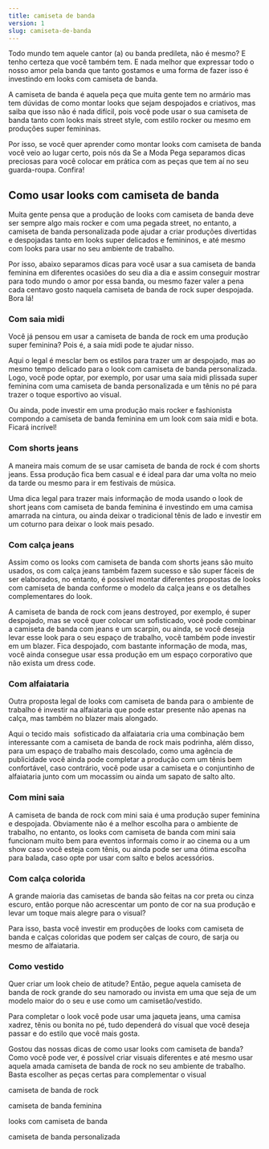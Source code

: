 ```yaml
---
title: camiseta de banda
version: 1
slug: camiseta-de-banda
---
```

Todo mundo tem aquele cantor (a) ou banda predileta, não é mesmo? E tenho certeza que você também tem. E nada melhor que expressar todo o nosso amor pela banda que tanto gostamos e uma forma de fazer isso é investindo em looks com camiseta de banda.

A camiseta de banda é aquela peça que muita gente tem no armário mas tem dúvidas de como montar looks que sejam despojados e criativos, mas saiba que isso não é nada difícil, pois você pode usar o sua camiseta de banda tanto com looks mais street style, com estilo rocker ou mesmo em produções super femininas.

Por isso, se você quer aprender como montar looks com camiseta de banda você veio ao lugar certo, pois nós da Se a Moda Pega separamos dicas preciosas para você colocar em prática com as peças que tem aí no seu guarda-roupa. Confira!

## Como usar looks com camiseta de banda

Muita gente pensa que a produção de looks com camiseta de banda deve ser sempre algo mais rocker e com uma pegada street, no entanto, a camiseta de banda personalizada pode ajudar a criar produções divertidas e despojadas tanto em looks super delicados e femininos, e até mesmo com looks para usar no seu ambiente de trabalho.

Por isso, abaixo separamos dicas para você usar a sua camiseta de banda feminina em diferentes ocasiões do seu dia a dia e assim conseguir mostrar para todo mundo o amor por essa banda, ou mesmo fazer valer a pena cada centavo gosto naquela camiseta de banda de rock super despojada. Bora lá!

### Com saia midi

Você já pensou em usar a camiseta de banda de rock em uma produção super feminina? Pois é, a saia midi pode te ajudar nisso.

Aqui o legal é mesclar bem os estilos para trazer um ar despojado, mas ao mesmo tempo delicado para o look com camiseta de banda personalizada. Logo, você pode optar, por exemplo, por usar uma saia midi plissada super feminina com uma camiseta de banda personalizada e um tênis no pé para trazer o toque esportivo ao visual.

Ou ainda, pode investir em uma produção mais rocker e fashionista compondo a camiseta de banda feminina em um look com saia midi e bota. Ficará incrível!

### Com shorts jeans

A maneira mais comum de se usar camiseta de banda de rock é com shorts jeans. Essa produção fica bem casual e é ideal para dar uma volta no meio da tarde ou mesmo para ir em festivais de música.

Uma dica legal para trazer mais informação de moda usando o look de short jeans com camiseta de banda feminina é investindo em uma camisa amarrada na cintura, ou ainda deixar o tradicional tênis de lado e investir em um coturno para deixar o look mais pesado.

### Com calça jeans

Assim como os looks com camiseta de banda com shorts jeans são muito usados, os com calça jeans também fazem sucesso e são super fáceis de ser elaborados, no entanto, é possível montar diferentes propostas de looks com camiseta de banda conforme o modelo da calça jeans e os detalhes complementares do look.

A camiseta de banda de rock com jeans destroyed, por exemplo, é super despojado, mas se você quer colocar um sofisticado, você pode combinar a camiseta de banda com jeans e um scarpin, ou ainda, se você deseja levar esse look para o seu espaço de trabalho, você também pode investir em um blazer. Fica despojado, com bastante informação de moda, mas, você ainda consegue usar essa produção em um espaço corporativo que não exista um dress code.

### Com alfaiataria

Outra proposta legal de looks com camiseta de banda para o ambiente de trabalho é investir na alfaiataria que pode estar presente não apenas na calça, mas também no blazer mais alongado.

Aqui o tecido mais  sofisticado da alfaiataria cria uma combinação bem interessante com a camiseta de banda de rock mais podrinha, além disso, para um espaço de trabalho mais descolado, como uma agência de publicidade você ainda pode completar a produção com um tênis bem confortável, caso contrário, você pode usar a camiseta e o conjuntinho de alfaiataria junto com um mocassim ou ainda um sapato de salto alto.

### Com mini saia

A camiseta de banda de rock com mini saia é uma produção super feminina e despojada. Obviamente não é a melhor escolha para o ambiente de trabalho, no entanto, os looks com camiseta de banda com mini saia funcionam muito bem para eventos informais como ir ao cinema ou a um show caso você esteja com tênis, ou ainda pode ser uma ótima escolha para balada, caso opte por usar com salto e belos acessórios.

### Com calça colorida

A grande maioria das camisetas de banda são feitas na cor preta ou cinza escuro, então porque não acrescentar um ponto de cor na sua produção e levar um toque mais alegre para o visual?

Para isso, basta você investir em produções de looks com camiseta de banda e calças coloridas que podem ser calças de couro, de sarja ou mesmo de alfaiataria.

### Como vestido

Quer criar um look cheio de atitude? Então, pegue aquela camiseta de banda de rock grande do seu namorado ou invista em uma que seja de um modelo maior do o seu e use como um camisetão/vestido.

Para completar o look você pode usar uma jaqueta jeans, uma camisa xadrez, tênis ou bonita no pé, tudo dependerá do visual que você deseja passar e do estilo que você mais gosta.

Gostou das nossas dicas de como usar looks com camiseta de banda? Como você pode ver, é possível criar visuais diferentes e até mesmo usar aquela amada camiseta de banda de rock no seu ambiente de trabalho. Basta escolher as peças certas para complementar o visual

camiseta de banda de rock

camiseta de banda feminina

looks com camiseta de banda

camiseta de banda personalizada
